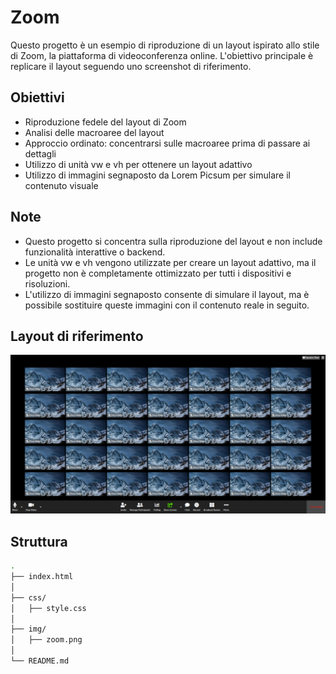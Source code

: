 # Zoom

Questo progetto è un esempio di riproduzione di un layout ispirato allo stile di Zoom, la piattaforma di videoconferenza online. L'obiettivo principale è replicare il layout seguendo uno screenshot di riferimento.

## Obiettivi

- Riproduzione fedele del layout di Zoom
- Analisi delle macroaree del layout
- Approccio ordinato: concentrarsi sulle macroaree prima di passare ai dettagli
- Utilizzo di unità vw e vh per ottenere un layout adattivo
- Utilizzo di immagini segnaposto da Lorem Picsum per simulare il contenuto visuale

## Note

- Questo progetto si concentra sulla riproduzione del layout e non include funzionalità interattive o backend.
- Le unità vw e vh vengono utilizzate per creare un layout adattivo, ma il progetto non è completamente ottimizzato per tutti i dispositivi e risoluzioni.
- L'utilizzo di immagini segnaposto consente di simulare il layout, ma è possibile sostituire queste immagini con il contenuto reale in seguito.

## Layout di riferimento

![Layout di riferimento](img/zoom.png)

## Struttura

```bash
.
├── index.html
│
├── css/
│   ├── style.css
│
├── img/
│   ├── zoom.png
│
└── README.md
```
